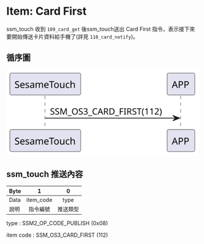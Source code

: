 # Item: Card First

ssm_touch 收到 `109_card_get` 後ssm_touch送出 Card First 指令，表示接下來要開始傳送卡片資料給手機了(詳見 `110_card_notify`)。

## 循序圖
<p align="left" >
  <img src="../src/card_start/card_start.svg" alt="" title="">
</p>

## ssm_touch 推送內容
| Byte | 1         | 0    |
|-------|:---------:|:----:|
| Data  | item_code | type |
| 說明    | 指令編號      | 推送類型 |

type : SSM2_OP_CODE_PUBLISH (0x08)

item code : SSM_OS3_CARD_FIRST (112)

